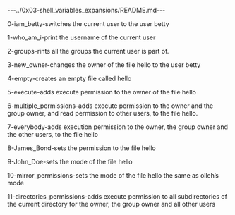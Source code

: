 ---../0x03-shell_variables_expansions/README.md---

0-iam_betty-switches the current user to the user betty

1-who_am_i-print the username of the current user

2-groups-rints all the groups the current user is part of.

3-new_owner-changes the owner of the file hello to the user betty

4-empty-creates an empty file called hello

5-execute-adds execute permission to the owner of the file hello

6-multiple_permissions-adds execute permission to the owner and the group owner, and read permission to other users, to the file hello.   

7-everybody-adds execution permission to the owner, the group owner and the other users, to the file hello

8-James_Bond-sets the permission to the file hello

9-John_Doe-sets the mode of the file hello

10-mirror_permissions-sets the mode of the file hello the same as olleh’s mode

11-directories_permissions-adds execute permission to all subdirectories of the current directory for the owner, the group owner and all other users
